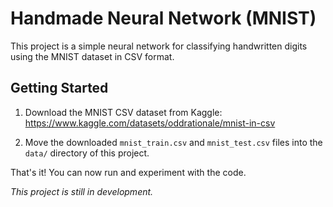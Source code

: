 # Handmade Neural Network (MNIST)

This project is a simple neural network for classifying handwritten digits using the MNIST dataset in CSV format.

## Getting Started

1. Download the MNIST CSV dataset from Kaggle:
   https://www.kaggle.com/datasets/oddrationale/mnist-in-csv

2. Move the downloaded `mnist_train.csv` and `mnist_test.csv` files into the `data/` directory of this project.

That's it! You can now run and experiment with the code.

_This project is still in development._

